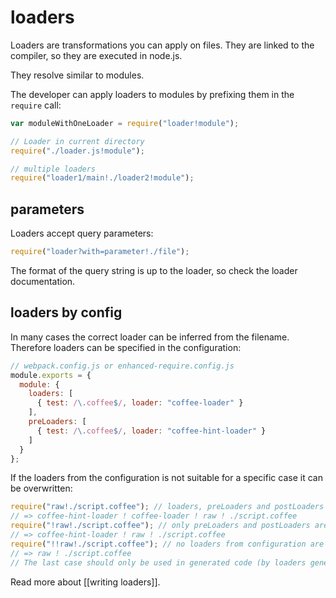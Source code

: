 # loaders

Loaders are transformations you can apply on files. They are linked to the compiler, so they are executed in node.js.

They resolve similar to modules.

The developer can apply loaders to modules by prefixing them in the `require` call:

``` javascript
var moduleWithOneLoader = require("loader!module");

// Loader in current directory
require("./loader.js!module");

// multiple loaders
require("loader1/main!./loader2!module");
```

## parameters

Loaders accept query parameters:

``` javascript
require("loader?with=parameter!./file");
```

The format of the query string is up to the loader, so check the loader documentation.

## loaders by config

In many cases the correct loader can be inferred from the filename. Therefore loaders can be specified in the configuration:

``` javascript
// webpack.config.js or enhanced-require.config.js
module.exports = {
  module: {
    loaders: [
      { test: /\.coffee$/, loader: "coffee-loader" }
    ],
    preLoaders: [
      { test: /\.coffee$/, loader: "coffee-hint-loader" }
    ]
  }
};
```

If the loaders from the configuration is not suitable for a specific case it can be overwritten:

``` javascript
require("raw!./script.coffee"); // loaders, preLoaders and postLoaders are applied
// => coffee-hint-loader ! coffee-loader ! raw ! ./script.coffee
require("!raw!./script.coffee"); // only preLoaders and postLoaders are applied
// => coffee-hint-loader ! raw ! ./script.coffee
require("!!raw!./script.coffee"); // no loaders from configuration are applied
// => raw ! ./script.coffee
// The last case should only be used in generated code (by loaders generated)
```

Read more about [[writing loaders]].